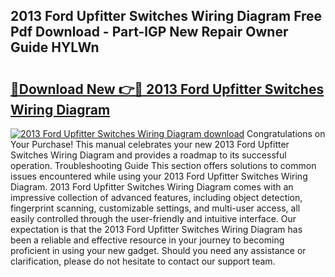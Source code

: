 ## 2013 Ford Upfitter Switches Wiring Diagram Free Pdf Download - Part-lGP New Repair Owner Guide HYLWn

# <h2><a href="http://dfl3w5.blite.top/?on=2013+Ford+Upfitter+Switches+Wiring+Diagram">🔗Download New 👉🔴 2013 Ford Upfitter Switches Wiring Diagram</a></h2>

[![2013 Ford Upfitter Switches Wiring Diagram download](https://i.imgur.com/lujVjoI.png)](http://dfl3w5.blite.top/?on=2013+Ford+Upfitter+Switches+Wiring+Diagram)
Congratulations on Your Purchase! This manual celebrates your new 2013 Ford Upfitter Switches Wiring Diagram and provides a roadmap to its successful operation. Troubleshooting Guide This section offers solutions to common issues encountered while using your 2013 Ford Upfitter Switches Wiring Diagram. 2013 Ford Upfitter Switches Wiring Diagram comes with an impressive collection of advanced features, including object detection, fingerprint scanning, customizable settings, and multi-user access, all easily controlled through the user-friendly and intuitive interface. Our expectation is that the 2013 Ford Upfitter Switches Wiring Diagram has been a reliable and effective resource in your journey to becoming proficient in using your new gadget. Should you need any assistance or clarification, please do not hesitate to contact our support team.
